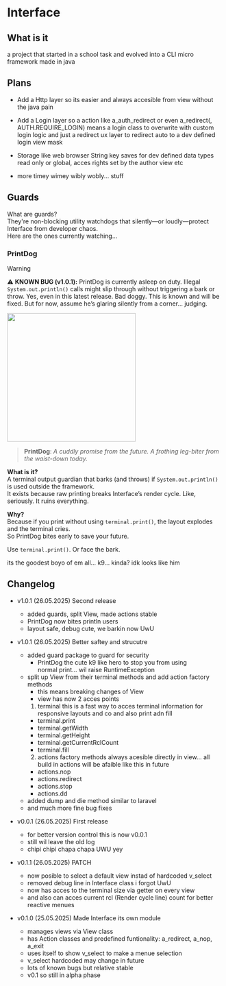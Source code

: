# Interface

## What is it

a project that started in a school task and evolved into a
CLI micro framework made in java

## Plans

 - Add a Http layer so its easier and always accesible from view
   without the java pain

 - Add a Login layer so a action like a_auth_redirect or even a_redirect(<class or obj>, AUTH.REQUIRE_LOGIN)
   means a login class to overwrite with custom login logic and just a redirect ux layer to redirect auto
   to a dev defined login view mask

 - Storage like web browser String key saves for dev defined data types
   read only or global, acces rights set by the author view etc

 - more timey wimey wibly wobly... stuff

## Guards

What are guards?  
They're non-blocking utility watchdogs that silently—or loudly—protect Interface from developer chaos.  
Here are the ones currently watching...

### PrintDog

> [!WARNING]
> ⚠️ **KNOWN BUG (v1.0.1):**
> PrintDog is currently asleep on duty.
> Illegal `System.out.println()` calls might slip through without triggering a bark or throw.
> Yes, even in this latest release. Bad doggy. This is known and will be fixed.
> But for now, assume he’s glaring silently from a corner... judging.

<div align="left">
  <img src="https://encrypted-tbn0.gstatic.com/images?q=tbn:ANd9GcRBrq5-bATLBa895xH9ulLvpGOMGzpW2xZJsA&s" width="300"/>
</div>

> **PrintDog**: *A cuddly promise from the future. A frothing leg-biter from the waist-down today.*

**What is it?**  
A terminal output guardian that barks (and throws) if `System.out.println()` is used outside the framework.  
It exists because raw printing breaks Interface’s render cycle. Like, seriously. It ruins everything.

**Why?**  
Because if you print without using `terminal.print()`, the layout explodes and the terminal cries.  
So PrintDog bites early to save your future.

Use `terminal.print()`. Or face the bark.

its the goodest boyo of em all... k9... kinda? idk looks like him

## Changelog

- v1.0.1 (26.05.2025) Second release  
   - added guards, split View, made actions stable  
   - PrintDog now bites println users  
   - layout safe, debug cute, we barkin now UwU

- v1.0.1 (26.05.2025) Better saftey and strucutre
   - added guard package to guard for security
      - PrintDog the cute k9 like hero to stop you from using    
        normal print... wil raise RuntimeException
   - split up View from their terminal methods and add action 
     factory methods
      - this means breaking changes of View
      - view has now 2 acces points
      1. terminal
      this is a fast way to acces terminal information for
      responsive layouts and co and also print adn fill
        - terminal.print
        - terminal.getWidth
        - terminal.getHeight
        - terminal.getCurrentRclCount
        - terminal.fill
      2. actions
      factory methods always acesible directly in view...
      all build in actions will be afaible like this in future
        - actions.nop
        - actions.redirect
        - actions.stop
        - actions.dd
   - added dump and die method similar to laravel
   - and much more fine bug fixes

- v0.0.1 (26.05.2025) First release
   - for better version control this is now v0.0.1
   - still wil leave the old log
   - chipi chipi chapa chapa UWU yey

- v0.1.1 (26.05.2025) PATCH
   - now posible to select a default view instad of hardcoded 
     v_select
   - removed debug line in Interface class i forgot UwU
   - now has acces to the terminal size via getter on every view
   - and also can acces current rcl (Render cycle line) count for better reactive menues

- v0.1.0 (25.05.2025) Made Interface its own module
	- manages views via View class
	- has Action classes and predefined funtionality: a_redirect, a_nop, a_exit
	- uses itself to show v_select to make a menue selection
	- v_select hardcoded may change in future
	- lots of known bugs but relative stable
	- v0.1 so still in alpha phase
